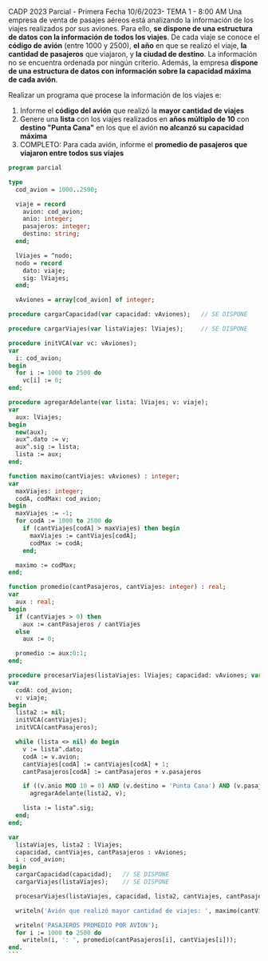 CADP 2023 Parcial - Primera Fecha 10/6/2023- TEMA 1 - 8:00 AM
Una empresa de venta de pasajes aéreos está analizando la información de los viajes realizados por sus aviones. Para ello, __se dispone de una estructura de datos con la información de todos los viajes__. De cada viaje se conoce el __código de avión__ (entre 1000 y 2500), __el año__ en que se realizó el viaje, __la cantidad de pasajeros__ que viajaron, y __la ciudad de destino__. La información no se encuentra ordenada por ningún criterio. Además, la empresa __dispone de una estructura de datos con información sobre la capacidad máxima de cada avión__.

Realizar un programa que procese la información de los viajes e:
1. Informe el __código del avión__ que realizó la __mayor cantidad de viajes__
2. Genere una __lista__ con los viajes realizados en __años múltiplo de 10__ con __destino "Punta Cana"__ en los que el avión __no alcanzó su capacidad máxima__
3. COMPLETO: Para cada avión, informe el __promedio de pasajeros que viajaron entre todos sus viajes__

````pascal
program parcial

type
  cod_avion = 1000..2500;

  viaje = record
    avion: cod_avion;
    anio: integer;
    pasajeros: integer;
    destino: string;
  end;

  lViajes = ^nodo;
  nodo = record
    dato: viaje;
    sig: lViajes;
  end;

  vAviones = array[cod_avion] of integer;

procedure cargarCapacidad(var capacidad: vAviones);   // SE DISPONE

procedure cargarViajes(var listaViajes: lViajes);     // SE DISPONE

procedure initVCA(var vc: vAviones);
var
  i: cod_avion;
begin
  for i := 1000 to 2500 do
    vc[i] := 0;
end;

procedure agregarAdelante(var lista: lViajes; v: viaje);
var
  aux: lViajes;
begin
  new(aux);
  aux^.dato := v;
  aux^.sig := lista;
  lista := aux;
end;

function maximo(cantViajes: vAviones) : integer;
var
  maxViajes: integer;
  codA, codMax: cod_avion;
begin
  maxViajes := -1;
  for codA := 1000 to 2500 do
    if (cantViajes[codA] > maxViajes) then begin
      maxViajes := cantViajes[codA];
      codMax := codA;
    end;

  maximo := codMax;
end;

function promedio(cantPasajeros, cantViajes: integer) : real;
var
  aux : real;
begin
  if (cantViajes > 0) then
    aux := cantPasajeros / cantViajes
  else
    aux := 0;

  promedio := aux:0:1;
end;

procedure procesarViajes(listaViajes: lViajes; capacidad: vAviones; var lista2: lViajes; var cantViajes, cantPasajeros: vAviones);
var
  codA: cod_avion;
  v: viaje;
begin
  lista2 := nil;
  initVCA(cantViajes);
  initVCA(cantPasajeros);

  while (lista <> nil) do begin
    v := lista^.dato;
    codA := v.avion;
    cantViajes[codA] := cantViajes[codA] + 1;
    cantPasajeros[codA] := cantPasajeros + v.pasajeros

    if ((v.anio MOD 10 = 0) AND (v.destino = 'Punta Cana') AND (v.pasajeros < capacidad[codA])) then
      agregarAdelante(lista2, v);

    lista := lista^.sig;
  end;
end;

var
  listaViajes, lista2 : lViajes;
  capacidad, cantViajes, cantPasajeros : vAviones;
  i : cod_avion;
begin
  cargarCapacidad(capacidad);   // SE DISPONE
  cargarViajes(listaViajes);    // SE DISPONE

  procesarViajes(listaViajes, capacidad, lista2, cantViajes, cantPasajeros);

  writeln('Avión que realizó mayor cantidad de viajes: ', maximo(cantViajes));

  writeln('PASAJEROS PROMEDIO POR AVION');
  for i := 1000 to 2500 do
    writeln(i, ': ', promedio(cantPasajeros[i], cantViajes[i]));
end.
```